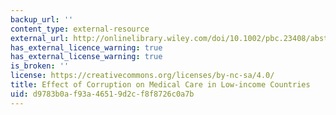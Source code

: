 ```yaml
---
backup_url: ''
content_type: external-resource
external_url: http://onlinelibrary.wiley.com/doi/10.1002/pbc.23408/abstract
has_external_licence_warning: true
has_external_license_warning: true
is_broken: ''
license: https://creativecommons.org/licenses/by-nc-sa/4.0/
title: Effect of Corruption on Medical Care in Low-income Countries
uid: d9783b0a-f93a-4651-9d2c-f8f8726c0a7b
---
```

